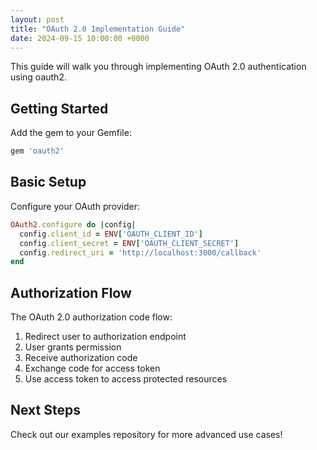 ```yaml
---
layout: post
title: "OAuth 2.0 Implementation Guide"
date: 2024-09-15 10:00:00 +0000
---
```


This guide will walk you through implementing OAuth 2.0 authentication using oauth2.

## Getting Started

Add the gem to your Gemfile:

```ruby
gem 'oauth2'
```

## Basic Setup

Configure your OAuth provider:

```ruby
OAuth2.configure do |config|
  config.client_id = ENV['OAUTH_CLIENT_ID']
  config.client_secret = ENV['OAUTH_CLIENT_SECRET']
  config.redirect_uri = 'http://localhost:3000/callback'
end
```

## Authorization Flow

The OAuth 2.0 authorization code flow:

1. Redirect user to authorization endpoint
2. User grants permission
3. Receive authorization code
4. Exchange code for access token
5. Use access token to access protected resources

## Next Steps

Check out our examples repository for more advanced use cases!
